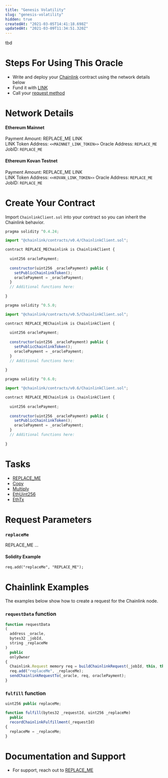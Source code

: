 ```yaml
---
title: "Genesis Volatility"
slug: "genesis-volatility"
hidden: true
createdAt: "2021-03-05T14:41:18.698Z"
updatedAt: "2021-03-09T11:34:51.320Z"
---
```

tbd

# Steps For Using This Oracle

- Write and deploy your [Chainlink](https://docs.chain.link/docs/example-walkthrough) contract using the network details below
- Fund it with [LINK](doc:link-token-contracts)
- Call your [request method](#section-chainlink-examples)

# Network Details

#### Ethereum Mainnet
Payment Amount: REPLACE_ME LINK  
LINK Token Address: `<<MAINNET_LINK_TOKEN>>` 
Oracle Address: `REPLACE_ME`  
JobID: `REPLACE_ME`  

#### Ethereum Kovan Testnet
Payment Amount: REPLACE_ME  LINK  
LINK Token Address: `<<KOVAN_LINK_TOKEN>>`
Oracle Address: `REPLACE_ME`  
JobID: `REPLACE_ME`  

# Create Your Contract

Import `ChainlinkClient.sol` into your contract so you can inherit the Chainlink behavior.

```javascript Solidity 4
pragma solidity ^0.4.24;

import "@chainlink/contracts/v0.4/ChainlinkClient.sol";

contract REPLACE_MEChainlink is ChainlinkClient {
  
  uint256 oraclePayment;
  
  constructor(uint256 _oraclePayment) public {
    setPublicChainlinkToken();
    oraclePayment = _oraclePayment;
  }
  // Additional functions here:
  
}
```
```javascript Solidity 5
pragma solidity ^0.5.0;

import "@chainlink/contracts/v0.5/ChainlinkClient.sol";

contract REPLACE_MEChainlink is ChainlinkClient {
  
  uint256 oraclePayment;
  
  constructor(uint256 _oraclePayment) public {
    setPublicChainlinkToken();
    oraclePayment = _oraclePayment;
  }
  // Additional functions here:
  
}
```
```javascript Solidity 6
pragma solidity ^0.6.0;

import "@chainlink/contracts/v0.6/ChainlinkClient.sol";

contract REPLACE_MEChainlink is ChainlinkClient {
  
  uint256 oraclePayment;
  
  constructor(uint256 _oraclePayment) public {
    setPublicChainlinkToken();
    oraclePayment = _oraclePayment;
  }
  // Additional functions here:
  
}
```

# Tasks
* <a href="https://market.link/adapters/replace_me" target="_blank">REPLACE_ME</a>
* [Copy](doc:adapters#copy)
* [Multiply](doc:adapters#multiply)
* [EthUint256](doc:adapters#ethuint256)
* [EthTx](doc:adapters#ethtx)

# Request Parameters
### `replaceMe`
REPLACE_ME ...
#### Solidity Example
`req.add("replaceMe", "REPLACE_ME");`

# Chainlink Examples

The examples below show how to create a request for the Chainlink node.

### `requestData` function

```javascript
function requestData
(
  address _oracle,
  bytes32 _jobId,
  string _replaceMe
)
  public
  onlyOwner
{
  Chainlink.Request memory req = buildChainlinkRequest(_jobId, this, this.fulfill.selector);
  req.add("replaceMe", _replaceMe);
  sendChainlinkRequestTo(_oracle, req, oraclePayment);
}
```
### `fulfill` function

```javascript
uint256 public replaceMe;

function fulfill(bytes32 _requestId, uint256 _replaceMe)
  public
  recordChainlinkFulfillment(_requestId)
{
  replaceMe = _replaceMe;
}
```

# Documentation and Support
- For support, reach out to [REPLACE_ME](https://replaceme.com)